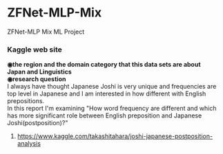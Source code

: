 # ZFNet-MLP-Mix
ZFNet-MLP Mix ML Project

### Kaggle web site
**◉the region and the domain category that this data sets are about**<br>
**Japan and Linguistics**<br>
**◉research question**<br>
I always have thought Japanese Joshi is very unique and frequencies are top level in Japanese and I am interested in how different with English prepositions.<br>
In this report I'm examining "How word frequency are different and which has more significant role between English preposition and Japanese Joshi(postposition)?"

1. https://www.kaggle.com/takashitahara/joshi-japanese-postposition-analysis

